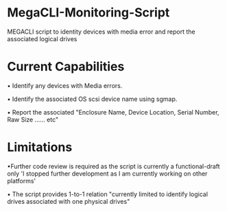 # MegaCLI-Monitoring-Script

MEGACLI script to identity devices with media error and report the associated logical drives

# Current Capabilities

• Identify any devices with Media errors.

• Identify the associated OS scsi device name using sgmap.

• Report the associated "Enclosure Name, Device Location, Serial Number, Raw Size ...... etc"

# Limitations

•Further code review is required as the script is currently a functional-draft only 'I stopped further development as I am currently working on other platforms'

• The script provides 1-to-1 relation "currently limited to identify logical drives associated with one physical drives"
